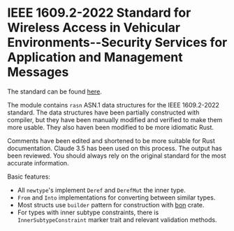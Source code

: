 
# IEEE 1609.2-2022 Standard for Wireless Access in Vehicular Environments--Security Services for Application and Management Messages

The standard can be found [here](https://standards.ieee.org/ieee/1609.2/10258/).

The module contains `rasn` ASN.1 data structures for the IEEE 1609.2-2022 standard.
The data structures have been partially constructed with compiler, but they have been manually modified and verified to make them more usable. They also haven been modified to be more idiomatic Rust.

Comments have been edited and shortened to be more suitable for Rust documentation.
Claude 3.5 has been used on this process. The output has been reviewed.
You should always rely on the original standard for the most accurate information.

Basic features:
 * All `newtype`'s implement `Deref` and `DerefMut` the inner type.
 * `From` and `Into` implementations for converting between similar types.
 * Most structs use `builder` pattern for construction with [bon](https://github.com/elastio/bon) crate.
 * For types with inner subtype constraints, there is `InnerSubtypeConstraint` marker trait and relevant validation methods.

